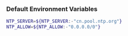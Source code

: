 ### Default Environment Variables

```bash   
NTP_SERVER=${NTP_SERVER:-"cn.pool.ntp.org"}    
NTP_ALLOW=${NTP_ALLOW:-"0.0.0.0/0"}   
```
